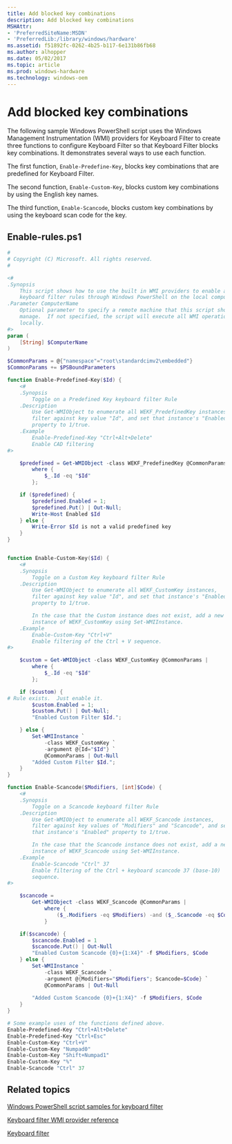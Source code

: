 ```yaml
---
title: Add blocked key combinations
description: Add blocked key combinations
MSHAttr:
- 'PreferredSiteName:MSDN'
- 'PreferredLib:/library/windows/hardware'
ms.assetid: f51892fc-0262-4b25-b117-6e131b86fb68
ms.author: alhopper
ms.date: 05/02/2017
ms.topic: article
ms.prod: windows-hardware
ms.technology: windows-oem
---
```

# Add blocked key combinations

The following sample Windows PowerShell script uses the Windows Management Instrumentation (WMI) providers for Keyboard Filter to create three functions to configure Keyboard Filter so that Keyboard Filter blocks key combinations. It demonstrates several ways to use each function.

The first function, `Enable-Predefine-Key`, blocks key combinations that are predefined for Keyboard Filter.

The second function, `Enable-Custom-Key`, blocks custom key combinations by using the English key names.

The third function, `Enable-Scancode`, blocks custom key combinations by using the keyboard scan code for the key.

## Enable-rules.ps1

```powershell
#
# Copyright (C) Microsoft. All rights reserved.
#

<#
.Synopsis
    This script shows how to use the built in WMI providers to enable and add 
    keyboard filter rules through Windows PowerShell on the local computer.
.Parameter ComputerName
    Optional parameter to specify a remote machine that this script should
    manage.  If not specified, the script will execute all WMI operations
    locally.
#>
param (
    [String] $ComputerName
)

$CommonParams = @{"namespace"="root\standardcimv2\embedded"}
$CommonParams += $PSBoundParameters

function Enable-Predefined-Key($Id) {
    <#
    .Synopsis
        Toggle on a Predefined Key keyboard filter Rule
    .Description
        Use Get-WMIObject to enumerate all WEKF_PredefinedKey instances,
        filter against key value "Id", and set that instance's "Enabled"
        property to 1/true.
    .Example
        Enable-Predefined-Key "Ctrl+Alt+Delete"
        Enable CAD filtering
#>

    $predefined = Get-WMIObject -class WEKF_PredefinedKey @CommonParams |
        where {
            $_.Id -eq "$Id"
        };

    if ($predefined) {
        $predefined.Enabled = 1;
        $predefined.Put() | Out-Null;
        Write-Host Enabled $Id
    } else {
        Write-Error $Id is not a valid predefined key
    }
}


function Enable-Custom-Key($Id) {
    <#
    .Synopsis
        Toggle on a Custom Key keyboard filter Rule
    .Description
        Use Get-WMIObject to enumerate all WEKF_CustomKey instances,
        filter against key value "Id", and set that instance's "Enabled"
        property to 1/true.

        In the case that the Custom instance does not exist, add a new
        instance of WEKF_CustomKey using Set-WMIInstance.
    .Example
        Enable-Custom-Key "Ctrl+V"
        Enable filtering of the Ctrl + V sequence.
#>

    $custom = Get-WMIObject -class WEKF_CustomKey @CommonParams |
        where {
            $_.Id -eq "$Id"
        };

    if ($custom) {
# Rule exists.  Just enable it.
        $custom.Enabled = 1;
        $custom.Put() | Out-Null;
        "Enabled Custom Filter $Id.";

    } else {
        Set-WMIInstance `
            -class WEKF_CustomKey `
            -argument @{Id="$Id"} `
            @CommonParams | Out-Null
        "Added Custom Filter $Id.";
    }
}

function Enable-Scancode($Modifiers, [int]$Code) {
    <#
    .Synopsis
        Toggle on a Scancode keyboard filter Rule
    .Description
        Use Get-WMIObject to enumerate all WEKF_Scancode instances,
        filter against key values of "Modifiers" and "Scancode", and set
        that instance's "Enabled" property to 1/true.

        In the case that the Scancode instance does not exist, add a new
        instance of WEKF_Scancode using Set-WMIInstance.
    .Example
        Enable-Scancode "Ctrl" 37
        Enable filtering of the Ctrl + keyboard scancode 37 (base-10)
        sequence.
#>

    $scancode =
        Get-WMIObject -class WEKF_Scancode @CommonParams |
            where {
                ($_.Modifiers -eq $Modifiers) -and ($_.Scancode -eq $Code)
            }

    if($scancode) {
        $scancode.Enabled = 1
        $scancode.Put() | Out-Null
        "Enabled Custom Scancode {0}+{1:X4}" -f $Modifiers, $Code
    } else {
        Set-WMIInstance `
            -class WEKF_Scancode `
            -argument @{Modifiers="$Modifiers"; Scancode=$Code} `
            @CommonParams | Out-Null
 
        "Added Custom Scancode {0}+{1:X4}" -f $Modifiers, $Code
    }
}

# Some example uses of the functions defined above.
Enable-Predefined-Key "Ctrl+Alt+Delete"
Enable-Predefined-Key "Ctrl+Esc"
Enable-Custom-Key "Ctrl+V"
Enable-Custom-Key "Numpad0"
Enable-Custom-Key "Shift+Numpad1"
Enable-Custom-Key "%"
Enable-Scancode "Ctrl" 37
```

## Related topics

[Windows PowerShell script samples for keyboard filter](keyboardfilter-powershell-script-samples.md)

[Keyboard filter WMI provider reference](keyboardfilter-wmi-provider-reference.md)

[Keyboard filter](keyboardfilter.md)